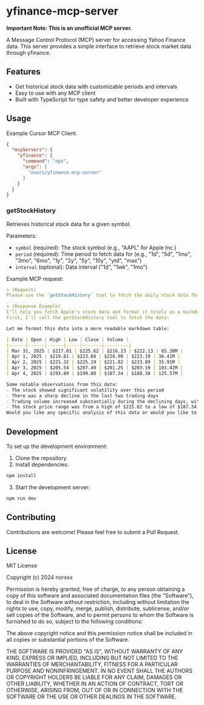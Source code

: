 # yfinance-mcp-server

**Important Note: This is an unofficial MCP server.**

A Message Control Protocol (MCP) server for accessing Yahoo Finance data. This server provides a simple interface to retrieve stock market data through yfinance.

## Features

- Get historical stock data with customizable periods and intervals
- Easy to use with any MCP client
- Built with TypeScript for type safety and better developer experience

## Usage

Example Cursor MCP Client.

```json
{
  "mcpServers": {
    "yfinance": {
      "command": "npx",
      "args": [
        "onori/yfinance-mcp-server"
      ]
    }
  }
}
```

### getStockHistory

Retrieves historical stock data for a given symbol.

Parameters:
- `symbol` (required): The stock symbol (e.g., "AAPL" for Apple Inc.)
- `period` (required): Time period to fetch data for (e.g., "1d", "5d", "1mo", "3mo", "6mo", "1y", "2y", "5y", "10y", "ytd", "max")
- `interval` (optional): Data interval ("1d", "1wk", "1mo")

Example MCP request:

```markdown
> (Request) 
Please use the `getStockHistory` tool to fetch the daily stock data for AAPL for the past week (`period`='1w', `interval`='1d'). Then, render the results as a markdown table.

> (Response Example)
I'll help you fetch Apple's stock data and format it nicely as a markdown table.
First, I'll call the getStockHistory tool to fetch the data:

Let me format this data into a more readable markdown table:

| Date | Open | High | Low | Close | Volume |
|------|------|------|-----|-------|---------|
| Mar 31, 2025 | $217.01 | $225.62 | $216.23 | $222.13 | 65.30M |
| Apr 1, 2025 | $219.81 | $223.68 | $218.90 | $223.19 | 36.41M |
| Apr 2, 2025 | $221.32 | $225.19 | $221.02 | $223.89 | 35.91M |
| Apr 3, 2025 | $205.54 | $207.49 | $201.25 | $203.19 | 103.42M |
| Apr 4, 2025 | $193.89 | $199.88 | $187.34 | $188.38 | 125.57M |

Some notable observations from this data:
- The stock showed significant volatility over this period
- There was a sharp decline in the last two trading days
- Trading volume increased substantially during the declining days, with the highest volume (125.57M shares) on April 4th
- The stock price range was from a high of $225.62 to a low of $187.34 during this period
Would you like any specific analysis of this data or would you like to see different metrics?
```

## Development

To set up the development environment:

1. Clone the repository
2. Install dependencies:
```bash
npm install
```
3. Start the development server:
```bash
npm run dev
```

## Contributing

Contributions are welcome! Please feel free to submit a Pull Request.

## License

MIT License

Copyright (c) 2024 norxxx

Permission is hereby granted, free of charge, to any person obtaining a copy
of this software and associated documentation files (the "Software"), to deal
in the Software without restriction, including without limitation the rights
to use, copy, modify, merge, publish, distribute, sublicense, and/or sell
copies of the Software, and to permit persons to whom the Software is
furnished to do so, subject to the following conditions:

The above copyright notice and this permission notice shall be included in all
copies or substantial portions of the Software.

THE SOFTWARE IS PROVIDED "AS IS", WITHOUT WARRANTY OF ANY KIND, EXPRESS OR
IMPLIED, INCLUDING BUT NOT LIMITED TO THE WARRANTIES OF MERCHANTABILITY,
FITNESS FOR A PARTICULAR PURPOSE AND NONINFRINGEMENT. IN NO EVENT SHALL THE
AUTHORS OR COPYRIGHT HOLDERS BE LIABLE FOR ANY CLAIM, DAMAGES OR OTHER
LIABILITY, WHETHER IN AN ACTION OF CONTRACT, TORT OR OTHERWISE, ARISING FROM,
OUT OF OR IN CONNECTION WITH THE SOFTWARE OR THE USE OR OTHER DEALINGS IN THE
SOFTWARE. 